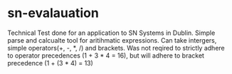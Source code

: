 sn-evalauation
==============

Technical Test done for an application to SN Systems in Dublin. Simple parse and calcualte tool for aritihmatic expressions. Can take intergers, simple operators(+, -, \*, /) and brackets. Was not reqired to strictly adhere to operator precedences (1 + 3 * 4 = 16), but will adhere to bracket precedence (1 + (3 \* 4) = 13)
